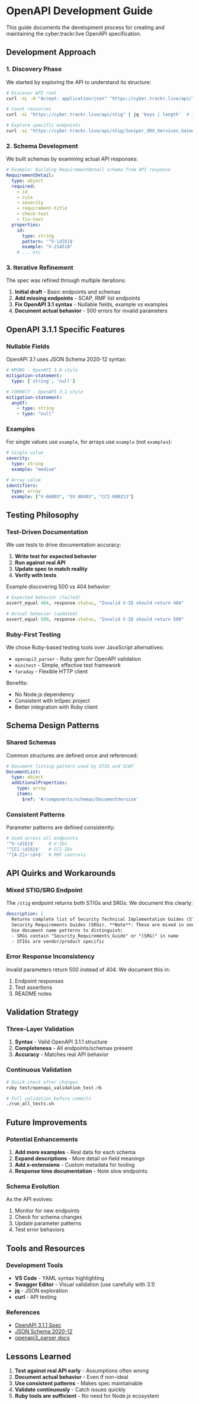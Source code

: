 # OpenAPI Development Guide

This guide documents the development process for creating and maintaining the cyber.trackr.live OpenAPI specification.

## Development Approach

### 1. Discovery Phase

We started by exploring the API to understand its structure:

```bash
# Discover API root
curl -sL -H "Accept: application/json" "https://cyber.trackr.live/api/" | jq .

# Count resources
curl -sL "https://cyber.trackr.live/api/stig" | jq 'keys | length'  # 1032 STIGs/SRGs

# Explore specific endpoints
curl -sL "https://cyber.trackr.live/api/stig/Juniper_SRX_Services_Gateway_ALG/3/3" | jq 'keys'
```

### 2. Schema Development

We built schemas by examining actual API responses:

```yaml
# Example: Building RequirementDetail schema from API response
RequirementDetail:
  type: object
  required:
    - id
    - rule
    - severity
    - requirement-title
    - check-text
    - fix-text
  properties:
    id:
      type: string
      pattern: '^V-\d{6}$'
      example: "V-214518"
    # ... etc
```

### 3. Iterative Refinement

The spec was refined through multiple iterations:

1. **Initial draft** - Basic endpoints and schemas
2. **Add missing endpoints** - SCAP, RMF list endpoints
3. **Fix OpenAPI 3.1 syntax** - Nullable fields, example vs examples
4. **Document actual behavior** - 500 errors for invalid parameters

## OpenAPI 3.1.1 Specific Features

### Nullable Fields

OpenAPI 3.1 uses JSON Schema 2020-12 syntax:

```yaml
# WRONG - OpenAPI 3.0 style
mitigation-statement:
  type: ['string', 'null']

# CORRECT - OpenAPI 3.1 style
mitigation-statement:
  anyOf:
    - type: string
    - type: "null"
```

### Examples

For single values use `example`, for arrays use `example` (not `examples`):

```yaml
# Single value
severity:
  type: string
  example: "medium"

# Array value  
identifiers:
  type: array
  example: ["V-66003", "SV-80493", "CCI-000213"]
```

## Testing Philosophy

### Test-Driven Documentation

We use tests to drive documentation accuracy:

1. **Write test for expected behavior**
2. **Run against real API**
3. **Update spec to match reality**
4. **Verify with tests**

Example discovering 500 vs 404 behavior:

```ruby
# Expected behavior (failed)
assert_equal 404, response.status, "Invalid V-ID should return 404"

# Actual behavior (updated)
assert_equal 500, response.status, "Invalid V-ID should return 500"
```

### Ruby-First Testing

We chose Ruby-based testing tools over JavaScript alternatives:

- `openapi3_parser` - Ruby gem for OpenAPI validation
- `minitest` - Simple, effective test framework
- `faraday` - Flexible HTTP client

Benefits:
- No Node.js dependency
- Consistent with InSpec project
- Better integration with Ruby client

## Schema Design Patterns

### Shared Schemas

Common structures are defined once and referenced:

```yaml
# Document listing pattern used by STIG and SCAP
DocumentList:
  type: object
  additionalProperties:
    type: array
    items:
      $ref: '#/components/schemas/DocumentVersion'
```

### Consistent Patterns

Parameter patterns are defined consistently:

```yaml
# Used across all endpoints
'^V-\d{6}$'     # V-IDs
'^CCI-\d{6}$'   # CCI-IDs  
'^[A-Z]+-\d+$'  # RMF controls
```

## API Quirks and Workarounds

### Mixed STIG/SRG Endpoint

The `/stig` endpoint returns both STIGs and SRGs. We document this clearly:

```yaml
description: |
  Returns complete list of Security Technical Implementation Guides (STIGs) and 
  Security Requirements Guides (SRGs). **Note**: These are mixed in one endpoint.
  Use document name patterns to distinguish:
  - SRGs contain "Security_Requirements_Guide" or "(SRG)" in name
  - STIGs are vendor/product specific
```

### Error Response Inconsistency

Invalid parameters return 500 instead of 404. We document this in:
1. Endpoint responses
2. Test assertions
3. README notes

## Validation Strategy

### Three-Layer Validation

1. **Syntax** - Valid OpenAPI 3.1.1 structure
2. **Completeness** - All endpoints/schemas present
3. **Accuracy** - Matches real API behavior

### Continuous Validation

```bash
# Quick check after changes
ruby test/openapi_validation_test.rb

# Full validation before commits
./run_all_tests.sh
```

## Future Improvements

### Potential Enhancements

1. **Add more examples** - Real data for each schema
2. **Expand descriptions** - More detail on field meanings
3. **Add x-extensions** - Custom metadata for tooling
4. **Response time documentation** - Note slow endpoints

### Schema Evolution

As the API evolves:
1. Monitor for new endpoints
2. Check for schema changes
3. Update parameter patterns
4. Test error behaviors

## Tools and Resources

### Development Tools

- **VS Code** - YAML syntax highlighting
- **Swagger Editor** - Visual validation (use carefully with 3.1)
- **jq** - JSON exploration
- **curl** - API testing

### References

- [OpenAPI 3.1.1 Spec](https://spec.openapis.org/oas/v3.1.1)
- [JSON Schema 2020-12](https://json-schema.org/draft/2020-12/json-schema-core.html)
- [openapi3_parser docs](https://github.com/kevindew/openapi3_parser)

## Lessons Learned

1. **Test against real API early** - Assumptions often wrong
2. **Document actual behavior** - Even if non-ideal
3. **Use consistent patterns** - Makes spec maintainable
4. **Validate continuously** - Catch issues quickly
5. **Ruby tools are sufficient** - No need for Node.js ecosystem